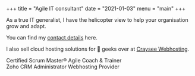 +++
title = "Agile IT consultant"
date = "2021-01-03"
menu = "main"
+++

As a true IT generalist, I have the helicopter view to help your organisation grow and adapt.  

You can find my [contact details](/contact/) here.

I also sell cloud hosting solutions for 🤖 geeks over at [Craysee Webhosting](https://crays.ee).

<div class="meta mb-5">
<div class="h4">
<span class="badge badge-primary text-monospace">Certified Scrum Master®</span>
<span class="badge badge-primary text-monospace">Agile Coach & Trainer</span>
</div>
<div class="h4">
<span class="badge badge-dark text-monospace">Zoho CRM Administrator</span>
<span class="badge badge-dark text-monospace">Webhosting Provider</span>
</div>
</div>
